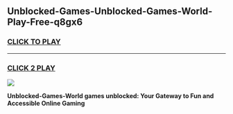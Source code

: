 
## Unblocked-Games-Unblocked-Games-World-Play-Free-q8gx6
<h3>
<a href="https://premium76.site?title=Unblocked-Games-World&ref=10A">CLICK TO PLAY</a></h3>
<hr>

<h3>
<a href="https://premium76.site?title=Unblocked-Games-World&ref=10A">CLICK 2 PLAY</a>
  
</h3>

<a href="https://premium76.site?title=Unblocked-Games-World&ref=10A"><img src="https://clearcache.store/games.png"></a>


**Unblocked-Games-World games unblocked: Your Gateway to Fun and Accessible Online Gaming**
